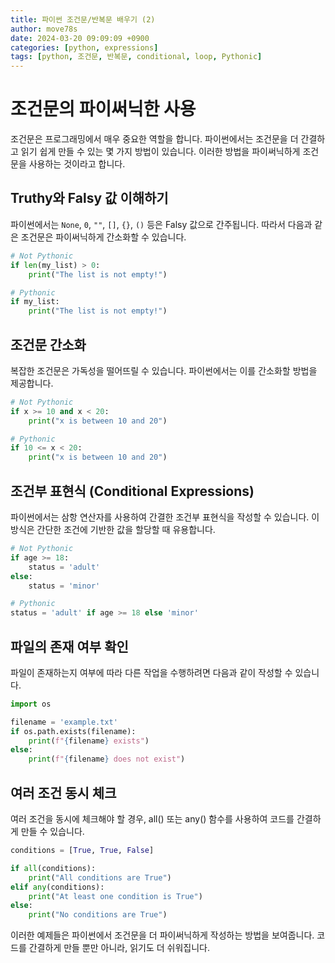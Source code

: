 ```yaml
---
title: 파이썬 조건문/반복문 배우기 (2)
author: move78s
date: 2024-03-20 09:09:09 +0900
categories: [python, expressions]
tags: [python, 조건문, 반복문, conditional, loop, Pythonic]
---
```


# 조건문의 파이써닉한 사용

조건문은 프로그래밍에서 매우 중요한 역할을 합니다. 파이썬에서는 조건문을 더 간결하고 읽기 쉽게 만들 수 있는 몇 가지 방법이 있습니다. 이러한 방법을 파이써닉하게 조건문을 사용하는 것이라고 합니다.

## Truthy와 Falsy 값 이해하기

파이썬에서는 `None`, `0`, `""`, `[]`, `{}`, `()` 등은 Falsy 값으로 간주됩니다. 따라서 다음과 같은 조건문은 파이써닉하게 간소화할 수 있습니다.

```python
# Not Pythonic
if len(my_list) > 0:
    print("The list is not empty!")

# Pythonic
if my_list:
    print("The list is not empty!")
```

## 조건문 간소화

복잡한 조건문은 가독성을 떨어뜨릴 수 있습니다. 파이썬에서는 이를 간소화할 방법을 제공합니다.

```python
# Not Pythonic
if x >= 10 and x < 20:
    print("x is between 10 and 20")

# Pythonic
if 10 <= x < 20:
    print("x is between 10 and 20")
```

## 조건부 표현식 (Conditional Expressions)

파이썬에서는 삼항 연산자를 사용하여 간결한 조건부 표현식을 작성할 수 있습니다. 이 방식은 간단한 조건에 기반한 값을 할당할 때 유용합니다.

```python
# Not Pythonic
if age >= 18:
    status = 'adult'
else:
    status = 'minor'

# Pythonic
status = 'adult' if age >= 18 else 'minor'
```

## 파일의 존재 여부 확인

파일이 존재하는지 여부에 따라 다른 작업을 수행하려면 다음과 같이 작성할 수 있습니다.

```python
import os

filename = 'example.txt'
if os.path.exists(filename):
    print(f"{filename} exists")
else:
    print(f"{filename} does not exist")

```

## 여러 조건 동시 체크

여러 조건을 동시에 체크해야 할 경우, all() 또는 any() 함수를 사용하여 코드를 간결하게 만들 수 있습니다.

```python
conditions = [True, True, False]

if all(conditions):
    print("All conditions are True")
elif any(conditions):
    print("At least one condition is True")
else:
    print("No conditions are True")
```

이러한 예제들은 파이썬에서 조건문을 더 파이써닉하게 작성하는 방법을 보여줍니다. 코드를 간결하게 만들 뿐만 아니라, 읽기도 더 쉬워집니다.
